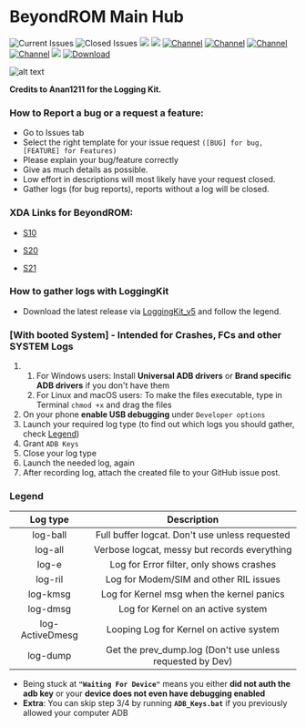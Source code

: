 # BeyondROM Main Hub

![Current Issues](https://img.shields.io/github/issues-raw/LeeXDA21/BeyondROM_Hub?color=red&label=Current%20Issues%3A)
![Closed Issues](https://img.shields.io/github/issues-closed-raw/LeeXDA21/BeyondROM_Hub?color=green&label=Closed%20Issues%3A)
![](https://img.shields.io/github/downloads/LeeXDA21/BeyondROM_Hub/total?color=Green&label=Kit%20Downloads)
![](https://img.shields.io/github/v/release/LeeXDA21/BeyondROM_Hub?color=greeen&include_prereleases&label=Current%20Kit%20Version%3A)
[![Channel](https://img.shields.io/badge/Follow-Telegram-blue.svg?logo=telegram&label=S10%20Chat)](https://t.me/beyondrom_s10)
[![Channel](https://img.shields.io/badge/Follow-Telegram-blue.svg?logo=telegram&label=S20%20Chat)](https://t.me/BeyondROM_S20)
[![Channel](https://img.shields.io/badge/Follow-Telegram-blue.svg?logo=telegram&label=S21%20Chat)](https://t.me/+00MtTfRzreRlYzQ0)
[![Channel](https://img.shields.io/badge/Follow-Telegram-blue.svg?logo=telegram&label=Beyond%20News)](https://t.me/+P7IDXNOdDHNmNGZk)
[![](https://img.shields.io/discord/923564469571973120?label=Join%20Our%20Discord)](https://discord.gg/jawYw8525E)
[![Download](https://img.shields.io/github/v/release/LeeXDA21/BeyondROM_Hub?color=green&logoColor=orange&label=Download%20Latest%20Kit&logo=DocuSign)](https://github.com/LeeXDA21/BeyondROM_Hub/releases/latest)

![alt text](https://i.imgur.com/cSSKUQo_d.webp?maxwidth=640&shape=thumb&fidelity=medium)

**Credits to Anan1211 for the Logging Kit.**

### How to Report a bug or a request a feature:

* Go to Issues tab
* Select the right template for your issue request `([BUG] for bug, [FEATURE] for Features)`
* Please explain your bug/feature correctly
* Give as much details as possible.
* Low effort in descriptions will most likely have your request closed.
* Gather logs (for bug reports), reports without a log will be closed.

### XDA Links for BeyondROM:

* [S10](https://forum.xda-developers.com/t/rom-beyondrom-v8-8-21-10-2021-11-0-fui5-oct-patch-g970-g973-g975-f-fd.4017921/)

* [S20](https://forum.xda-developers.com/t/rom-beyondrom-v3-1-24-03-2021-duc7-mar-patch-a11-g980f-g981b-g985f-g986b-g988b.4203109/)

* [S21](https://forum.xda-developers.com/t/rom-beyondrom-v1-1-01-04-2021-auc8-exynos-sm-g99xx.4254933/post-84830965)

### How to gather logs with **LoggingKit**
* Download the latest release via [LoggingKit_v5](https://github.com/LeeXDA21/BeyondROM_Hub/releases/download/v5.0/LoggingKit_v5.zip) and follow the legend.

### [With booted System] - **Intended for Crashes, FCs and other SYSTEM Logs**

1) 1. For Windows users: Install **Universal ADB drivers** or **Brand specific ADB drivers** if you don't have them
    2. For Linux and macOS users: To make the files executable, type in Terminal `chmod +x` and drag the files
2) On your phone **enable USB debugging** under `Developer options`
3) Launch your required log type (to find out which logs you should gather, check [Legend](#Legend))
4) Grant `ADB Keys`
5) Close your log type
6) Launch the needed log, again
7) After recording log, attach the created file to your GitHub issue post.

### **Legend**

| Log type | Description |
| :------: | :------: |
| log-ball | Full buffer logcat. Don't use unless requested|
| log-all | Verbose logcat, messy but records everything|
| log-e | Log for Error filter, only shows crashes|
| log-ril | Log for Modem/SIM and other RIL issues|
| log-kmsg | Log for Kernel msg when the kernel panics|
| log-dmsg | Log for Kernel on an active system|
| log-ActiveDmesg 	| Looping Log for Kernel on active system|
| log-dump 	| Get the prev_dump.log (Don't use unless requested by Dev)|

* Being stuck at **`"Waiting For Device"`** means you either **did not auth the adb key** or your **device does not even have debugging enabled**
* **Extra**: You can skip step 3/4 by running **`ADB_Keys.bat`** if you previously allowed your computer ADB
